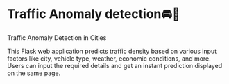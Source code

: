 # Traffic Anomaly detection🚘🚦
Traffic Anomaly Detection in Cities

This Flask web application predicts traffic density based on various input factors like city, vehicle type, weather, economic conditions, and more. Users can input the required details and get an instant prediction displayed on the same page.
